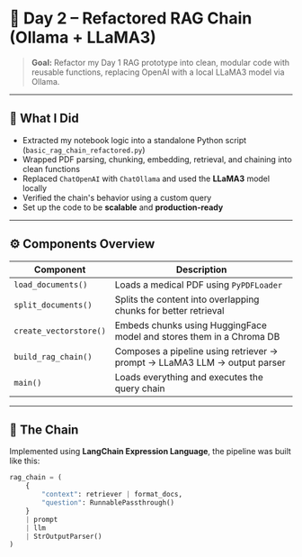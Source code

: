 # 📘 Day 2 – Refactored RAG Chain (Ollama + LLaMA3)

> **Goal:** Refactor my Day 1 RAG prototype into clean, modular code with reusable functions, replacing OpenAI with a local LLaMA3 model via Ollama.

---

## 🧠 What I Did

- Extracted my notebook logic into a standalone Python script (`basic_rag_chain_refactored.py`)
- Wrapped PDF parsing, chunking, embedding, retrieval, and chaining into clean functions
- Replaced `ChatOpenAI` with `ChatOllama` and used the **LLaMA3** model locally
- Verified the chain's behavior using a custom query
- Set up the code to be **scalable** and **production-ready**

---

## ⚙️ Components Overview

| Component | Description |
|----------|-------------|
| `load_documents()` | Loads a medical PDF using `PyPDFLoader` |
| `split_documents()` | Splits the content into overlapping chunks for better retrieval |
| `create_vectorstore()` | Embeds chunks using HuggingFace model and stores them in a Chroma DB |
| `build_rag_chain()` | Composes a pipeline using retriever → prompt → LLaMA3 LLM → output parser |
| `main()` | Loads everything and executes the query chain |

---

## 🔁 The Chain

Implemented using **LangChain Expression Language**, the pipeline was built like this:

```python
rag_chain = (
    {
        "context": retriever | format_docs,
        "question": RunnablePassthrough()
    }
    | prompt
    | llm
    | StrOutputParser()
)
